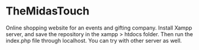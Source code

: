 # TheMidasTouch
 Online shopping website for an events and gifting company.
 Install Xampp server, and save the repository in the xampp > htdocs folder.
 Then run the index.php file through localhost.
 You can try with other server as well.
